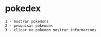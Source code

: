 # pokedex
    1 - mostrar pokemons
    2 - pesquisar pokemons
    3 - clicar no pokemon mostrar informarcoes
    